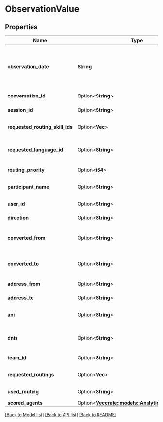 # ObservationValue

## Properties

Name | Type | Description | Notes
------------ | ------------- | ------------- | -------------
**observation_date** | **String** | The time at which the observation occurred. Date time is represented as an ISO-8601 string. For example: yyyy-MM-ddTHH:mm:ss[.mmm]Z | 
**conversation_id** | Option<**String**> | Unique identifier for the conversation | [optional]
**session_id** | Option<**String**> | The unique identifier of this session | [optional]
**requested_routing_skill_ids** | Option<**Vec<String>**> | Unique identifier for a skill requested for an interaction | [optional]
**requested_language_id** | Option<**String**> | Unique identifier for the language requested for an interaction | [optional]
**routing_priority** | Option<**i64**> | Routing priority for the current interaction | [optional]
**participant_name** | Option<**String**> | A human readable name identifying the participant | [optional]
**user_id** | Option<**String**> | Unique identifier for the user | [optional]
**direction** | Option<**String**> | The direction of the communication | [optional]
**converted_from** | Option<**String**> | Session media type that was converted from in case of a media type conversion | [optional]
**converted_to** | Option<**String**> | Session media type that was converted to in case of a media type conversion | [optional]
**address_from** | Option<**String**> | The address that initiated an action | [optional]
**address_to** | Option<**String**> | The address receiving an action | [optional]
**ani** | Option<**String**> | Automatic Number Identification (caller's number) | [optional]
**dnis** | Option<**String**> | Dialed number identification service (number dialed by the calling party) | [optional]
**team_id** | Option<**String**> | The team id the user is a member of | [optional]
**requested_routings** | Option<**Vec<String>**> | All routing types for requested/attempted routing methods | [optional]
**used_routing** | Option<**String**> | Complete routing method | [optional]
**scored_agents** | Option<[**Vec<crate::models::AnalyticsScoredAgent>**](AnalyticsScoredAgent.md)> |  | [optional]

[[Back to Model list]](../README.md#documentation-for-models) [[Back to API list]](../README.md#documentation-for-api-endpoints) [[Back to README]](../README.md)


